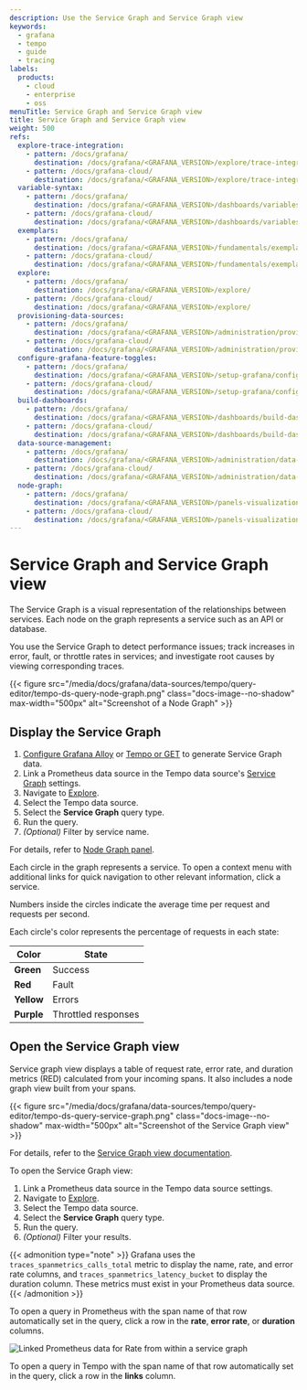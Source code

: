 ```yaml
---
description: Use the Service Graph and Service Graph view
keywords:
  - grafana
  - tempo
  - guide
  - tracing
labels:
  products:
    - cloud
    - enterprise
    - oss
menuTitle: Service Graph and Service Graph view
title: Service Graph and Service Graph view
weight: 500
refs:
  explore-trace-integration:
    - pattern: /docs/grafana/
      destination: /docs/grafana/<GRAFANA_VERSION>/explore/trace-integration/
    - pattern: /docs/grafana-cloud/
      destination: /docs/grafana/<GRAFANA_VERSION>/explore/trace-integration/
  variable-syntax:
    - pattern: /docs/grafana/
      destination: /docs/grafana/<GRAFANA_VERSION>/dashboards/variables/variable-syntax/
    - pattern: /docs/grafana-cloud/
      destination: /docs/grafana/<GRAFANA_VERSION>/dashboards/variables/variable-syntax/
  exemplars:
    - pattern: /docs/grafana/
      destination: /docs/grafana/<GRAFANA_VERSION>/fundamentals/exemplars/
    - pattern: /docs/grafana-cloud/
      destination: /docs/grafana/<GRAFANA_VERSION>/fundamentals/exemplars/
  explore:
    - pattern: /docs/grafana/
      destination: /docs/grafana/<GRAFANA_VERSION>/explore/
    - pattern: /docs/grafana-cloud/
      destination: /docs/grafana/<GRAFANA_VERSION>/explore/
  provisioning-data-sources:
    - pattern: /docs/grafana/
      destination: /docs/grafana/<GRAFANA_VERSION>/administration/provisioning/#data-sources
    - pattern: /docs/grafana-cloud/
      destination: /docs/grafana/<GRAFANA_VERSION>/administration/provisioning/#data-sources
  configure-grafana-feature-toggles:
    - pattern: /docs/grafana/
      destination: /docs/grafana/<GRAFANA_VERSION>/setup-grafana/configure-grafana/#feature_toggles
    - pattern: /docs/grafana-cloud/
      destination: /docs/grafana/<GRAFANA_VERSION>/setup-grafana/configure-grafana/#feature_toggles
  build-dashboards:
    - pattern: /docs/grafana/
      destination: /docs/grafana/<GRAFANA_VERSION>/dashboards/build-dashboards/
    - pattern: /docs/grafana-cloud/
      destination: /docs/grafana/<GRAFANA_VERSION>/dashboards/build-dashboards/
  data-source-management:
    - pattern: /docs/grafana/
      destination: /docs/grafana/<GRAFANA_VERSION>/administration/data-source-management/
    - pattern: /docs/grafana-cloud/
      destination: /docs/grafana/<GRAFANA_VERSION>/administration/data-source-management/
  node-graph:
    - pattern: /docs/grafana/
      destination: /docs/grafana/<GRAFANA_VERSION>/panels-visualizations/visualizations/node-graph/
    - pattern: /docs/grafana-cloud/
      destination: /docs/grafana/<GRAFANA_VERSION>/panels-visualizations/visualizations/node-graph/
---
```


# Service Graph and Service Graph view

The Service Graph is a visual representation of the relationships between services.
Each node on the graph represents a service such as an API or database.

You use the Service Graph to detect performance issues; track increases in error, fault, or throttle rates in services; and investigate root causes by viewing corresponding traces.

{{< figure src="/media/docs/grafana/data-sources/tempo/query-editor/tempo-ds-query-node-graph.png" class="docs-image--no-shadow" max-width="500px" alt="Screenshot of a Node Graph" >}}

## Display the Service Graph

1. [Configure Grafana Alloy](https://grafana.com/docs/tempo/<TEMPO_VERSION>/configuration/grafana-alloy/) or [Tempo or GET](https://grafana.com/docs/tempo/<TEMPO_VERSION>/metrics-generator/service_graphs/#tempo) to generate Service Graph data.
1. Link a Prometheus data source in the Tempo data source's [Service Graph](./configure-tempo-data-source#configure-service-graph) settings.
1. Navigate to [Explore](ref:explore).
1. Select the Tempo data source.
1. Select the **Service Graph** query type.
1. Run the query.
1. _(Optional)_ Filter by service name.

For details, refer to [Node Graph panel](ref:node-graph).

Each circle in the graph represents a service.
To open a context menu with additional links for quick navigation to other relevant information, click a service.

Numbers inside the circles indicate the average time per request and requests per second.

Each circle's color represents the percentage of requests in each state:

| Color      | State               |
| ---------- | ------------------- |
| **Green**  | Success             |
| **Red**    | Fault               |
| **Yellow** | Errors              |
| **Purple** | Throttled responses |

## Open the Service Graph view

Service graph view displays a table of request rate, error rate, and duration metrics (RED) calculated from your incoming spans. It also includes a node graph view built from your spans.

{{< figure src="/media/docs/grafana/data-sources/tempo/query-editor/tempo-ds-query-service-graph.png" class="docs-image--no-shadow" max-width="500px" alt="Screenshot of the Service Graph view" >}}

For details, refer to the [Service Graph view documentation](/docs/tempo/<TEMPO_VERSION>/metrics-generator/service-graph-view/).

To open the Service Graph view:

1. Link a Prometheus data source in the Tempo data source settings.
1. Navigate to [Explore](ref:explore).
1. Select the Tempo data source.
1. Select the **Service Graph** query type.
1. Run the query.
1. _(Optional)_ Filter your results.

{{< admonition type="note" >}}
Grafana uses the `traces_spanmetrics_calls_total` metric to display the name, rate, and error rate columns, and `traces_spanmetrics_latency_bucket` to display the duration column.
These metrics must exist in your Prometheus data source.
{{< /admonition >}}

To open a query in Prometheus with the span name of that row automatically set in the query, click a row in the **rate**, **error rate**, or **duration** columns.

![Linked Prometheus data for Rate from within a service graph](/media/docs/grafana/data-sources/tempo/query-editor/tempo-ds-query-service-graph-prom.png)

To open a query in Tempo with the span name of that row automatically set in the query, click a row in the **links** column.
